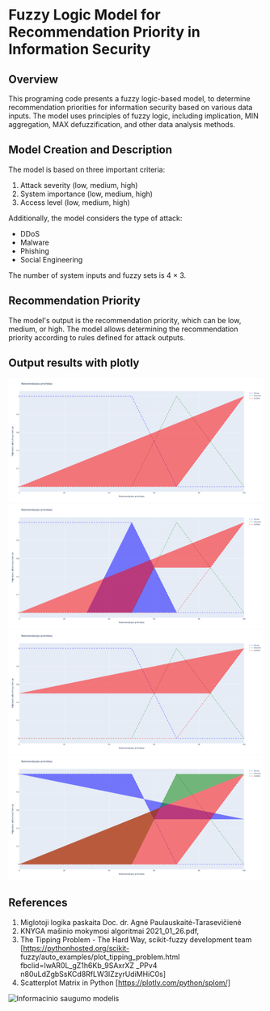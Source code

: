# Fuzzy Logic Model for Recommendation Priority in Information Security

## Overview

This programing code presents a fuzzy logic-based model, to determine recommendation priorities for information security based on various data inputs. The model uses principles of fuzzy logic, including implication, MIN aggregation, MAX defuzzification, and other data analysis methods.

## Model Creation and Description

The model is based on three important criteria:

1. Attack severity (low, medium, high)
2. System importance (low, medium, high)
3. Access level (low, medium, high)

Additionally, the model considers the type of attack:

- DDoS
- Malware
- Phishing
- Social Engineering

The number of system inputs and fuzzy sets is 4 × 3.

## Recommendation Priority

The model's output is the recommendation priority, which can be low, medium, or high. The model allows determining the recommendation priority according to rules defined for attack outputs.

## Output results with plotly

![Informacinio saugumo modelis](https://github.com/airidas23/fuzzylogika/blob/master/newplot.png)
![Informacinio saugumo modelis](https://github.com/airidas23/fuzzylogika/blob/master/newplot%20(1).png)
![Informacinio saugumo modelis](https://github.com/airidas23/fuzzylogika/blob/master/newplot%20(2).png)
![Informacinio saugumo modelis](https://github.com/airidas23/fuzzylogika/blob/master/newplot%20(3).png)

## References 

1. Miglotoji logika paskaita Doc. dr. Agnė Paulauskaitė-Tarasevičienė
2. KNYGA mašinio mokymosi algoritmai 2021_01_26.pdf,
3. The Tipping Problem - The Hard Way, scikit-fuzzy development team [https://pythonhosted.org/scikit- fuzzy/auto_examples/plot_tipping_problem.html fbclid=IwAR0L_gZ1h6Kb_9SAxrXZ _PPv4 n80uLdZgbSsKCd8RfLW3lZzyrUdiMHiC0s]
4. Scatterplot Matrix in Python [https://plotly.com/python/splom/]

![Informacinio saugumo modelis](https://app.powerbi.com/groups/me/reports/be035bb7-85b0-4b15-b938-9570225d43d3/ReportSection)
